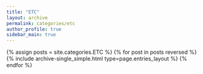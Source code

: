 ```yaml
---
title: "ETC"
layout: archive
permalink: categories/etc
author_profile: true
sidebar_main: true
---
```



{% assign posts = site.categories.ETC %}
{% for post in posts reversed %} 
    {% include archive-single_simple.html type=page.entries_layout %} 
{% endfor %}

